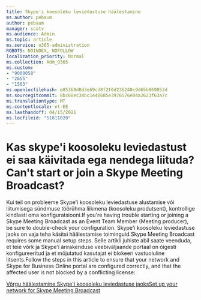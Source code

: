 ```yaml
---
title: Skype'i koosoleku leviedastuse häälestamine
ms.author: pebaum
author: pebaum
manager: scotv
ms.audience: Admin
ms.topic: article
ms.service: o365-administration
ROBOTS: NOINDEX, NOFOLLOW
localization_priority: Normal
ms.collection: Adm_O365
ms.custom:
- "9000058"
- "2655"
- "1563"
ms.openlocfilehash: e85368d8d3e69cd8f2f6d236240c9d65b869053d
ms.sourcegitcommit: 8bc60ec34bc1e40685e3976576e04a2623f63a7c
ms.translationtype: MT
ms.contentlocale: et-EE
ms.lasthandoff: 04/15/2021
ms.locfileid: "51811020"
---
```

# <a name="cant-start-or-join-a-skype-meeting-broadcast"></a><span data-ttu-id="ad51d-102">Kas skype'i koosoleku leviedastust ei saa käivitada ega nendega liituda?</span><span class="sxs-lookup"><span data-stu-id="ad51d-102">Can't start or join a Skype Meeting Broadcast?</span></span>

<span data-ttu-id="ad51d-103">Kui teil on probleeme Skype'i koosoleku leviedastuse alustamise või liitumisega sündmuse töörühma liikmena (koosoleku produtsent), kontrollige kindlasti oma konfiguratsiooni.</span><span class="sxs-lookup"><span data-stu-id="ad51d-103">If you're having trouble starting or joining a Skype Meeting Broadcast as an Event Team Member (Meeting producer), be sure to double-check your configuration.</span></span> <span data-ttu-id="ad51d-104">Skype'i koosoleku leviedastuse jaoks on vaja teha käsitsi häälestamise toiminguid.</span><span class="sxs-lookup"><span data-stu-id="ad51d-104">Skype Meeting Broadcast requires some manual setup steps.</span></span> <span data-ttu-id="ad51d-105">Selle artikli juhiste abil saate veenduda, et teie võrk ja Skype'i ärirakenduse veebiväljaande portaal on õigesti konfigureeritud ja et mõjutatud kasutajat ei blokeeri vastuoluline litsents.</span><span class="sxs-lookup"><span data-stu-id="ad51d-105">Follow the steps in this article to ensure that your network and Skype for Business Online portal are configured correctly, and that the affected user is not blocked by a conflicting license:</span></span>

[<span data-ttu-id="ad51d-106">Võrgu häälestamine Skype'i koosoleku leviedastuse jaoks</span><span class="sxs-lookup"><span data-stu-id="ad51d-106">Set up your network for Skype Meeting Broadcast</span></span>](https://docs.microsoft.com/SkypeForBusiness/set-up-your-network-for-skype-meeting-broadcast/set-up-your-network-for-skype-meeting-broadcast)